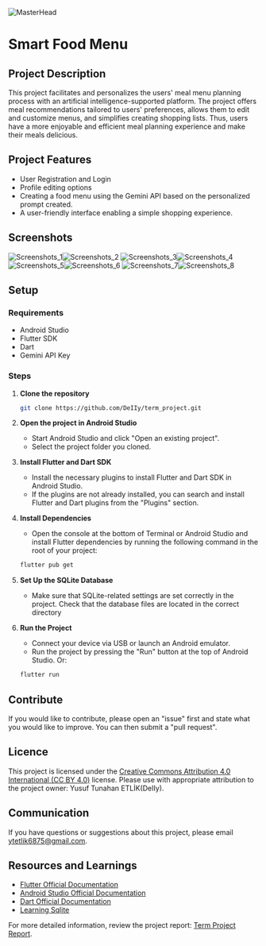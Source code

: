![MasterHead](https://github.com/DeIIy/term_project/blob/main/README_Folder/Gemini_Fruits_Vegetables.png)

# Smart Food Menu

## Project Description

This project facilitates and personalizes the users' meal menu planning process with an artificial intelligence-supported platform. The project offers meal recommendations tailored to users' preferences, allows them to edit and customize menus, and simplifies creating shopping lists. Thus, users have a more enjoyable and efficient meal planning experience and make their meals delicious.

## Project Features

- User Registration and Login
- Profile editing options
- Creating a food menu using the Gemini API based on the personalized prompt created.
- A user-friendly interface enabling a simple shopping experience.

## Screenshots

![Screenshots_1](https://github.com/DeIIy/term_project/blob/main/README_Folder/Register.png)![Screenshots_2](https://github.com/DeIIy/term_project/blob/main/README_Folder/Login.png)
![Screenshots_3](https://github.com/DeIIy/term_project/blob/main/README_Folder/Edit_Profile.png)![Screenshots_4](https://github.com/DeIIy/term_project/blob/main/README_Folder/Market_Page_1.png)
![Screenshots_5](https://github.com/DeIIy/term_project/blob/main/README_Folder/Market_Page_2.png)![Screenshots_6](https://github.com/DeIIy/term_project/blob/main/README_Folder/Market_Page_3.png)
![Screenshots_7](https://github.com/DeIIy/term_project/blob/main/README_Folder/Homepage_1.png)![Screenshots_8](https://github.com/DeIIy/term_project/blob/main/README_Folder/Homepage_2.png)

## Setup

### Requirements

- Android Studio
- Flutter SDK
- Dart
- Gemini API Key

### Steps

1. **Clone the repository**
    ```bash
    git clone https://github.com/DeIIy/term_project.git
    ```

2. **Open the project in Android Studio**
    - Start Android Studio and click "Open an existing project".
    - Select the project folder you cloned.

3. **Install Flutter and Dart SDK**
    - Install the necessary plugins to install Flutter and Dart SDK in Android Studio.
    - If the plugins are not already installed, you can search and install Flutter and Dart plugins from the "Plugins" section.

4. **Install Dependencies**
    - Open the console at the bottom of Terminal or Android Studio and install Flutter dependencies by running the following command in the root of your project:
    ```bash
    flutter pub get
    ```

5. **Set Up the SQLite Database**
    - Make sure that SQLite-related settings are set correctly in the project. Check that the database files are located in the correct directory

6. **Run the Project**
    - Connect your device via USB or launch an Android emulator.
    - Run the project by pressing the "Run" button at the top of Android Studio. Or:
    ```bash
    flutter run
    ```

## Contribute

If you would like to contribute, please open an "issue" first and state what you would like to improve. You can then submit a "pull request".


## Licence
This project is licensed under the [Creative Commons Attribution 4.0 International (CC BY 4.0)](https://creativecommons.org/licenses/by/4.0/) license. Please use with appropriate attribution to the project owner: Yusuf Tunahan ETLİK(DeIIy).

## Communication
If you have questions or suggestions about this project, please email [ytetlik6875@gmail.com](mailto:ytetlik6875@gmail.com).

## Resources and Learnings
- [Flutter Official Documentation](https://docs.flutter.dev/)
- [Android Studio Official Documentation](https://developer.android.com/develop?hl=t9r)
- [Dart Official Documentation](https://dart.dev/tools/dart-tool)
- [Learning Sqlite](https://ibrahim-kurce.medium.com/flutter-ve-sqlite-ile-todo-uygulamas%C4%B1-4b45d6268660)

For more detailed information, review the project report: [Term Project Report](https://github.com/DeIIy/term_project/blob/main/README_Folder/Bilisim_Proje_Raporu.pdf).
